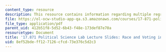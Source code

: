 ```yaml
---
content_type: resource
description: This resource contains information regarding multiple regression.
file: https://ol-ocw-studio-app-qa.s3.amazonaws.com/courses/17-871-political-science-laboratory-spring-2012/8ef52bdeff127126cfcd73e376c5d2c3_MIT17_871S12_racndvotg_flo.pdf
file_type: application/pdf
parent_uid: 412b51f8-5d52-6b43-f48e-173def87e70a
resourcetype: Document
title: '17.871 Political Science Lab Lecture Slides: Race and Voting in Florida'
uid: 8ef52bde-ff12-7126-cfcd-73e376c5d2c3
---
```

